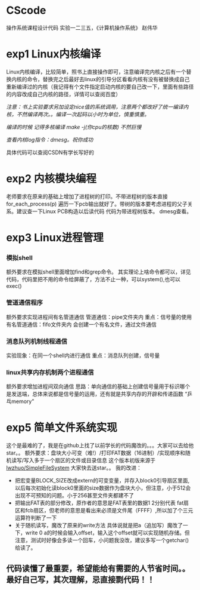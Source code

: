 # CScode
操作系统课程设计代码 实验一二三五，《计算机操作系统》 赵伟华
# exp1 Linux内核编译
Linux内核编译，比较简单，照书上直接操作即可，注意编译完内核之后有一个替换内核的命令，替换完之后最好去linux的引导分区看看内核有没有被替换成自己重新编译过的内核（我记得有个文件指定启动内核的要自己改一下，里面有些路径的内容改成自己内核的路径，详情可以查阅百度）

*注意：书上实验要求另加设定nice值的系统调用，注意两个都改好了统一编译内核，不然编译两次。。编译一次起码以小时为单位，慎重慎重。*

*编译的时候 记得多核编译 make -j(你cpu的核数) 不然巨慢*

*查看内核log指令：dmesg。祝你成功*

具体代码可以查阅CSDN有学长写好的

# exp2 内核模块编程
老师要求在原来的基础上增加了进程树的打印。不带进程树的版本直接for_each_process(p) 遍历一下pcb输出就好了。带树的版本要考虑进程的父子关系。建议查一下Linux PCB构造以后读代码
代码为带进程树版本。 dmesg查看。

# exp3 Linux进程管理
### 模拟shell
额外要求在模拟shell里面增加find和grep命令。 其实理论上啥命令都可以，详见代码，代码里把不用的命令给屏蔽了，方法不止一种，可以system(),也可以exec()
### 管道通信程序
额外要求实现进程间有名管道通信
管道通信：pipe文件夹内 重点：信号量的使用
有名管道通信：fifo文件夹内 会创建一个有名文件，通过文件通信
### 消息队列机制线程通信
实验现象：在同一个shell内进行通信
重点：消息队列创建，信号量
### linux共享内存机制两个进程通信
额外要求增加进程间双向通信
思路：单向通信的基础上创建信号量用于标识哪个是发送端，总体来说都是信号量的运用，还有就是共享内存的开辟和传递函数
“乒乓memory”
# exp5 简单文件系统实现
这个是最难的了，我是在github上找了以前学长的代码魔改的。。。大家可以去给他star。。
额外要求：盘块大小可变（难!）/打印FAT数据（16进制）/实现顺序和随机读写/写入多于一个扇区的文件或目录信息
这个版本初版来源于 [lwzhuo/SimpleFileSystem](https://github.com/lwzhuo/SimpleFileSystem) 大家快去送star。。
我的改进：
- 把宏变量BLOCK_SIZE改成extern的可变变量，并存入block0引导扇区里面,以后每次初始化读block0里面的size数据作为盘块大小，但注意，小于512会出现不可预知的问题。小于256甚至文件夹都建不了
- 把输出FAT表的部分修改，原作者的意思是FAT表里的数据1 2分别代表 fat扇区和fcb扇区，但老师的意思是看出来必须是文件尾（FFFF）,所以加了个三元运算符判断了一下
- 关于随机读写，魔改了原来的write方法 具体说就是把a（追加写）魔改了一下，write 0 a的时候会输入offset，输入这个offset就可以实现随机存储。但注意，测试时好像会多读一个回车，小问题我没改，建议多写一个getchar()给读了。

## 代码读懂了最重要，希望能给有需要的人节省时间。。最好自己写，其次理解，忌直接剽代码！！
